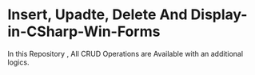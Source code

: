 # Insert, Upadte, Delete And Display-in-CSharp-Win-Forms
In this Repository , All CRUD Operations are Available with an additional logics.
